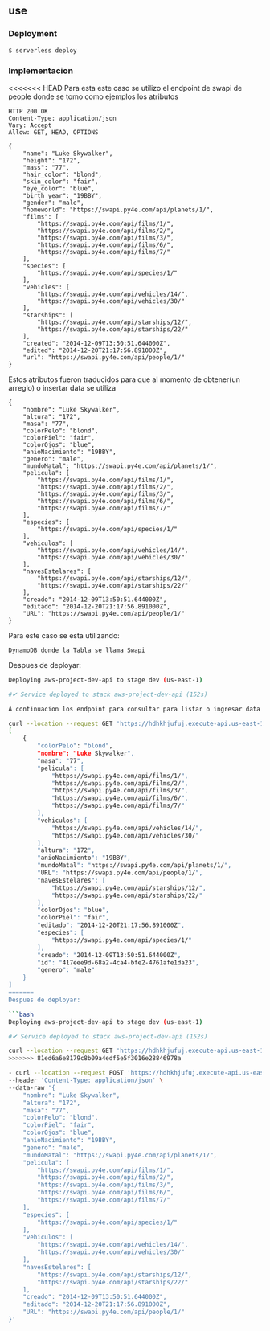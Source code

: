 <!--
title: 'Proyecto Typescript/AWS'
description: 'Este proyecto contiene lambda utilizando Typescript junto a Serverless Framework.'
layout: Doc
framework: v3
platform: AWS
language: nodeJS
-->

## use

### Deployment

```
$ serverless deploy
```
### Implementacion

<<<<<<< HEAD
Para esta este caso se utilizo el endpoint de swapi de people
donde se tomo como ejemplos los atributos

``` 
HTTP 200 OK
Content-Type: application/json
Vary: Accept
Allow: GET, HEAD, OPTIONS

{
    "name": "Luke Skywalker", 
    "height": "172", 
    "mass": "77", 
    "hair_color": "blond", 
    "skin_color": "fair", 
    "eye_color": "blue", 
    "birth_year": "19BBY", 
    "gender": "male", 
    "homeworld": "https://swapi.py4e.com/api/planets/1/", 
    "films": [
        "https://swapi.py4e.com/api/films/1/", 
        "https://swapi.py4e.com/api/films/2/", 
        "https://swapi.py4e.com/api/films/3/", 
        "https://swapi.py4e.com/api/films/6/", 
        "https://swapi.py4e.com/api/films/7/"
    ], 
    "species": [
        "https://swapi.py4e.com/api/species/1/"
    ], 
    "vehicles": [
        "https://swapi.py4e.com/api/vehicles/14/", 
        "https://swapi.py4e.com/api/vehicles/30/"
    ], 
    "starships": [
        "https://swapi.py4e.com/api/starships/12/", 
        "https://swapi.py4e.com/api/starships/22/"
    ], 
    "created": "2014-12-09T13:50:51.644000Z", 
    "edited": "2014-12-20T21:17:56.891000Z", 
    "url": "https://swapi.py4e.com/api/people/1/"
}
```

Estos atributos fueron traducidos para que al momento de obtener(un arreglo) o insertar 
data se utiliza
```
{
    "nombre": "Luke Skywalker",
    "altura": "172",
    "masa": "77",
    "colorPelo": "blond",
    "colorPiel": "fair",
    "colorOjos": "blue",
    "anioNacimiento": "19BBY",
    "genero": "male",
    "mundoMatal": "https://swapi.py4e.com/api/planets/1/",
    "pelicula": [
        "https://swapi.py4e.com/api/films/1/", 
        "https://swapi.py4e.com/api/films/2/", 
        "https://swapi.py4e.com/api/films/3/", 
        "https://swapi.py4e.com/api/films/6/", 
        "https://swapi.py4e.com/api/films/7/"
    ],
    "especies": [
        "https://swapi.py4e.com/api/species/1/"
    ],
    "vehiculos": [
        "https://swapi.py4e.com/api/vehicles/14/", 
        "https://swapi.py4e.com/api/vehicles/30/"
    ],
    "navesEstelares": [
        "https://swapi.py4e.com/api/starships/12/", 
        "https://swapi.py4e.com/api/starships/22/"
    ],
    "creado": "2014-12-09T13:50:51.644000Z",
    "editado": "2014-12-20T21:17:56.891000Z",
    "URL": "https://swapi.py4e.com/api/people/1/"
}
```

Para este caso se esta utilizando:
```
DynamoDB donde la Tabla se llama Swapi 
```


Despues de deployar:

```bash
Deploying aws-project-dev-api to stage dev (us-east-1)

#✔ Service deployed to stack aws-project-dev-api (152s)

A continuacion los endpoint para consultar para listar o ingresar data son los siguientes

curl --location --request GET 'https://hdhkhjufuj.execute-api.us-east-1.amazonaws.com/list'
[
    {
        "colorPelo": "blond",
        "nombre": "Luke Skywalker",
        "masa": "77",
        "pelicula": [
            "https://swapi.py4e.com/api/films/1/",
            "https://swapi.py4e.com/api/films/2/",
            "https://swapi.py4e.com/api/films/3/",
            "https://swapi.py4e.com/api/films/6/",
            "https://swapi.py4e.com/api/films/7/"
        ],
        "vehiculos": [
            "https://swapi.py4e.com/api/vehicles/14/",
            "https://swapi.py4e.com/api/vehicles/30/"
        ],
        "altura": "172",
        "anioNacimiento": "19BBY",
        "mundoMatal": "https://swapi.py4e.com/api/planets/1/",
        "URL": "https://swapi.py4e.com/api/people/1/",
        "navesEstelares": [
            "https://swapi.py4e.com/api/starships/12/",
            "https://swapi.py4e.com/api/starships/22/"
        ],
        "colorOjos": "blue",
        "colorPiel": "fair",
        "editado": "2014-12-20T21:17:56.891000Z",
        "especies": [
            "https://swapi.py4e.com/api/species/1/"
        ],
        "creado": "2014-12-09T13:50:51.644000Z",
        "id": "417eee9d-68a2-4ca4-bfe2-4761afe1da23",
        "genero": "male"
    }
]
=======
Despues de deployar:

```bash
Deploying aws-project-dev-api to stage dev (us-east-1)

#✔ Service deployed to stack aws-project-dev-api (152s)

curl --location --request GET 'https://hdhkhjufuj.execute-api.us-east-1.amazonaws.com/list'
>>>>>>> 81ed6a6e8179c8b09a4edf5e5f3016e28846978a

- curl --location --request POST 'https://hdhkhjufuj.execute-api.us-east-1.amazonaws.com/create' \
--header 'Content-Type: application/json' \
--data-raw '{
    "nombre": "Luke Skywalker",
    "altura": "172",
    "masa": "77",
    "colorPelo": "blond",
    "colorPiel": "fair",
    "colorOjos": "blue",
    "anioNacimiento": "19BBY",
    "genero": "male",
    "mundoMatal": "https://swapi.py4e.com/api/planets/1/",
    "pelicula": [
        "https://swapi.py4e.com/api/films/1/", 
        "https://swapi.py4e.com/api/films/2/", 
        "https://swapi.py4e.com/api/films/3/", 
        "https://swapi.py4e.com/api/films/6/", 
        "https://swapi.py4e.com/api/films/7/"
    ],
    "especies": [
        "https://swapi.py4e.com/api/species/1/"
    ],
    "vehiculos": [
        "https://swapi.py4e.com/api/vehicles/14/", 
        "https://swapi.py4e.com/api/vehicles/30/"
    ],
    "navesEstelares": [
        "https://swapi.py4e.com/api/starships/12/", 
        "https://swapi.py4e.com/api/starships/22/"
    ],
    "creado": "2014-12-09T13:50:51.644000Z",
    "editado": "2014-12-20T21:17:56.891000Z",
    "URL": "https://swapi.py4e.com/api/people/1/"
}'
```
